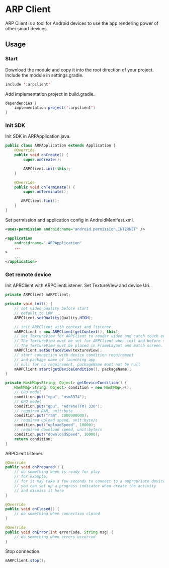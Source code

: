 # ARP Client

ARP Client is a tool for Android devices to use the app rendering power of other smart devices.

## Usage

### Start
Download the module and copy it into the root direction of your project.
Include the module in settings.gradle.
```java
include ':arpclient'
```
Add implementation project in build.gradle.
```java
dependencies {
    implementation project(':arpclient')
}
```

### Init SDK
Init SDK in ARPApplication.java.
```java
public class ARPApplication extends Application {
    @Override
    public void onCreate() {
        super.onCreate();

        ARPClient.init(this);
    }

    @Override
    public void onTerminate() {
        super.onTerminate();

       ARPClient.fini();
    }
}
```
Set permission and application config in AndroidMenifest.xml.
```xml
<uses-permission android:name="android.permission.INTERNET" />

<application
    android:name=".ARPApplication"
    ...
>
    ...
</application>
```

### Get remote device

Init APRClient with ARPClientListener.
Set TextureView and device Uri.
```java
private ARPClient mARPClient;

private void init() {
    // set video quality before start
    // default to LOW
    ARPClient.setQuality(Quality.HIGH);

    // init ARPClient with context and listener
    mARPClient = new ARPClient(getContext(), this);
    // set TextureView for ARPClient to render video and catch touch events
    // The TextureView must be set for ARPClient when init and before started.
    // The TextureView must be placed in FrameLayout and match screen.
    mARPClient.setSurfaceView(textureView);
    // start connection with device condition requirement
    // and package name of launching app
    // null for no requirement, packageName must not be null
    mARPClient.start(getDeviceCondition(), packageName);
}

private HashMap<String, Object> getDeviceCondition() {
    HashMap<String, Object> condition = new HashMap<>();
    // CPU model
    condition.put("cpu", "msm8974");
    // GPU model
    condition.put("gpu", "Adreno(TM) 330");
    // required RAM, unit:byte
    condition.put("ram", 1000000000);
    // required upload speed, unit:byte/s
    condition.put("uploadSpeed", 10000);
    // required download speed, unit:byte/s
    condition.put("downloadSpeed", 10000);
    return condition;
}
```

ARPClient listener.
```java
@Override
public void onPrepared() {
    // do something when is ready for play
    // for example,
    // for it may take a few seconds to connect to a appropriate device,
    // you can set up a progress indicator when create the activity
    // and dismiss it here
}

@Override
public void onClosed() {
    // do something when connection closed
}

@Override
public void onError(int errorCode, String msg) {
    // do something when errors occurred
}
```

Stop connection.
```java
mARPClient.stop();
```

